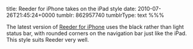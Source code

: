 title: Reeder for iPhone takes on the iPad style
date: 2010-07-26T21:45:24+0000
tumblr: 862957740
tumblrType: text
%%%

The latest version of [Reeder for iPhone](http://reederapp.com/2) uses the black rather than light status bar, with rounded corners on the navigation bar just like the iPad. This style suits Reeder very well. 

